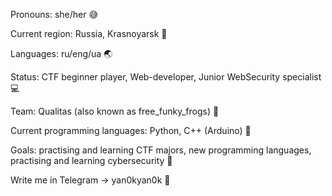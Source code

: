 Pronouns: she/her :sweat_smile:

Current region: Russia, Krasnoyarsk :evergreen_tree:

Languages: ru/eng/ua :earth_asia:

Status: CTF beginner player, Web-developer, Junior WebSecurity specialist :computer:

Team: Qualitas (also known as free_funky_frogs) :triangular_flag_on_post:

Current programming languages: Python, C++ (Arduino) :open_file_folder:

Goals: practising and learning CTF majors, new programming languages, practising and learning cybersecurity :pushpin:

Write me in Telegram -> yan0kyan0k :vibration_mode:
